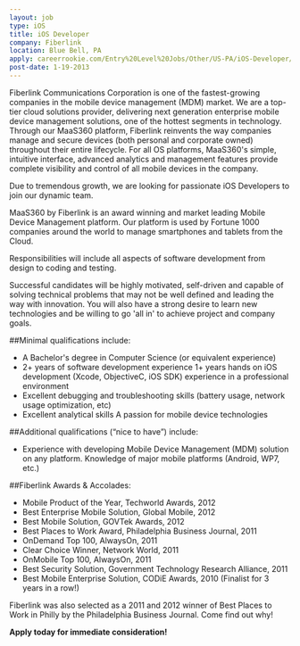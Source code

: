 ```yaml
---
layout: job
type: iOS
title: iOS Developer
company: Fiberlink
location: Blue Bell, PA
apply: careerrookie.com/Entry%20Level%20Jobs/Other/US-PA/iOS-Developer/J3H82C75JPFJF28Q2MV/?IPath=JRCM&APath=2.21.0.0.0
post-date: 1-19-2013
--- 
```


Fiberlink Communications Corporation is one of the fastest-growing companies in the mobile device management (MDM) market. We are a top-tier cloud solutions provider, delivering next generation enterprise mobile device management solutions, one of the hottest segments in technology. 
Through our MaaS360 platform, Fiberlink reinvents the way companies manage and secure devices (both personal and corporate owned) throughout their entire lifecycle. For all OS platforms, MaaS360's simple, intuitive interface, advanced analytics and management features provide complete visibility and control of all mobile devices in the company.

Due to tremendous growth, we are looking for passionate iOS Developers to join our dynamic team.

MaaS360 by Fiberlink is an award winning and market leading Mobile Device Management platform. Our platform is used by Fortune 1000 companies around the world to manage smartphones and tablets from the Cloud. 

Responsibilities will include all aspects of software development from design to coding and testing. 

Successful candidates will be highly motivated, self-driven and capable of solving technical problems that may not be well defined and leading the way with innovation. You will also have a strong desire to learn new technologies and be willing to go 'all in' to achieve project and company goals.

##Minimal qualifications include:

* A Bachelor's degree in Computer Science (or equivalent experience)
* 2+ years of software development experience 1+ years hands on iOS development (Xcode, ObjectiveC, iOS SDK) experience in a professional environment
* Excellent debugging and troubleshooting skills (battery usage, network usage optimization, etc)
* Excellent analytical skills A passion for mobile device technologies

##Additional qualifications (“nice to have”) include:

* Experience with developing Mobile Device Management (MDM) solution on any platform.  Knowledge of major mobile platforms (Android, WP7, etc.) 

##Fiberlink Awards & Accolades: 

* Mobile Product of the Year, Techworld Awards, 2012 
* Best Enterprise Mobile Solution, Global Mobile, 2012 
* Best Mobile Solution, GOVTek Awards, 2012 
* Best Places to Work Award, Philadelphia Business Journal, 2011 
* OnDemand Top 100, AlwaysOn, 2011 
* Clear Choice Winner, Network World, 2011 
* OnMobile Top 100, AlwaysOn, 2011 
* Best Security Solution, Government Technology Research Alliance, 2011 
* Best Mobile Enterprise Solution, CODiE Awards, 2010 (Finalist for 3 years in a row!)

  
Fiberlink was also selected as a 2011 and 2012 winner of Best Places to Work in Philly by the Philadelphia Business Journal. Come find out why!

**Apply today for immediate consideration!**